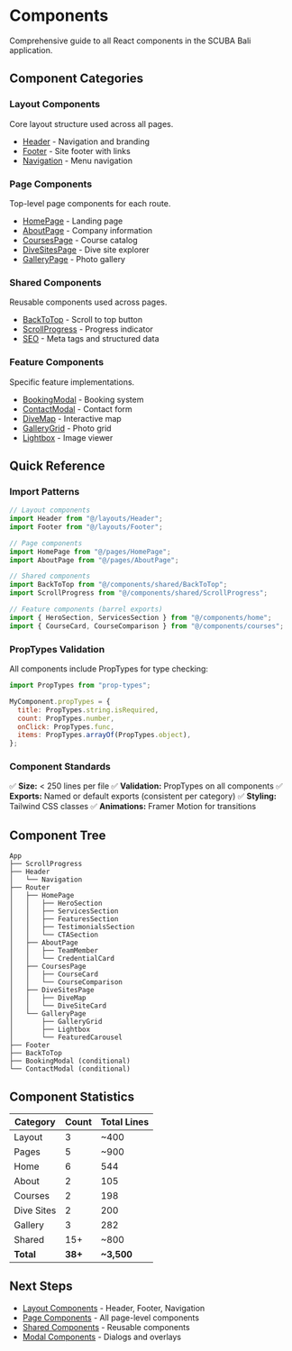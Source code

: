 # Components

Comprehensive guide to all React components in the SCUBA Bali application.

## Component Categories

### Layout Components

Core layout structure used across all pages.

- [Header](./layout#header) - Navigation and branding
- [Footer](./layout#footer) - Site footer with links
- [Navigation](./layout#navigation) - Menu navigation

### Page Components

Top-level page components for each route.

- [HomePage](./pages#homepage) - Landing page
- [AboutPage](./pages#aboutpage) - Company information
- [CoursesPage](./pages#coursespage) - Course catalog
- [DiveSitesPage](./pages#divesitespage) - Dive site explorer
- [GalleryPage](./pages#gallerypage) - Photo gallery

### Shared Components

Reusable components used across pages.

- [BackToTop](./shared#backtotop) - Scroll to top button
- [ScrollProgress](./shared#scrollprogress) - Progress indicator
- [SEO](./shared#seo) - Meta tags and structured data

### Feature Components

Specific feature implementations.

- [BookingModal](./modals#bookingmodal) - Booking system
- [ContactModal](./modals#contactmodal) - Contact form
- [DiveMap](./dive-sites#divemap) - Interactive map
- [GalleryGrid](./gallery#gallerygrid) - Photo grid
- [Lightbox](./gallery#lightbox) - Image viewer

## Quick Reference

### Import Patterns

```javascript
// Layout components
import Header from "@/layouts/Header";
import Footer from "@/layouts/Footer";

// Page components
import HomePage from "@/pages/HomePage";
import AboutPage from "@/pages/AboutPage";

// Shared components
import BackToTop from "@/components/shared/BackToTop";
import ScrollProgress from "@/components/shared/ScrollProgress";

// Feature components (barrel exports)
import { HeroSection, ServicesSection } from "@/components/home";
import { CourseCard, CourseComparison } from "@/components/courses";
```

### PropTypes Validation

All components include PropTypes for type checking:

```javascript
import PropTypes from "prop-types";

MyComponent.propTypes = {
  title: PropTypes.string.isRequired,
  count: PropTypes.number,
  onClick: PropTypes.func,
  items: PropTypes.arrayOf(PropTypes.object),
};
```

### Component Standards

✅ **Size:** < 250 lines per file
✅ **Validation:** PropTypes on all components
✅ **Exports:** Named or default exports (consistent per category)
✅ **Styling:** Tailwind CSS classes
✅ **Animations:** Framer Motion for transitions

## Component Tree

```
App
├── ScrollProgress
├── Header
│   └── Navigation
├── Router
│   ├── HomePage
│   │   ├── HeroSection
│   │   ├── ServicesSection
│   │   ├── FeaturesSection
│   │   ├── TestimonialsSection
│   │   └── CTASection
│   ├── AboutPage
│   │   ├── TeamMember
│   │   └── CredentialCard
│   ├── CoursesPage
│   │   ├── CourseCard
│   │   └── CourseComparison
│   ├── DiveSitesPage
│   │   ├── DiveMap
│   │   └── DiveSiteCard
│   └── GalleryPage
│       ├── GalleryGrid
│       ├── Lightbox
│       └── FeaturedCarousel
├── Footer
├── BackToTop
├── BookingModal (conditional)
└── ContactModal (conditional)
```

## Component Statistics

| Category   | Count   | Total Lines |
| ---------- | ------- | ----------- |
| Layout     | 3       | ~400        |
| Pages      | 5       | ~900        |
| Home       | 6       | 544         |
| About      | 2       | 105         |
| Courses    | 2       | 198         |
| Dive Sites | 2       | 200         |
| Gallery    | 3       | 282         |
| Shared     | 15+     | ~800        |
| **Total**  | **38+** | **~3,500**  |

## Next Steps

- [Layout Components](./layout.md) - Header, Footer, Navigation
- [Page Components](./pages.md) - All page-level components
- [Shared Components](./shared.md) - Reusable components
- [Modal Components](./modals.md) - Dialogs and overlays
